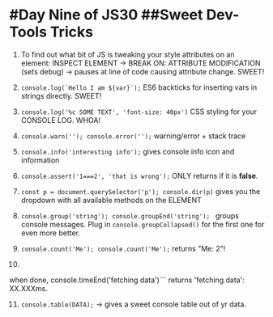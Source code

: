 #Day Nine of JS30
##Sweet Dev-Tools Tricks
====
1. To find out what bit of JS is tweaking your style attributes on an element: INSPECT ELEMENT -> BREAK ON: ATTRIBUTE MODIFICATION (sets debug) -> pauses at line of code causing attribute change. SWEET!

2.  ```console.log(`Hello I am ${var}`);``` ES6 backticks for inserting vars in strings directly. SWEET!

3. ```console.log('%c SOME TEXT', 'font-size: 40px')``` CSS styling for your CONSOLE LOG. WHOA!

4. ```console.warn(''); console.error('');``` warning/error + stack trace

5. ```console.info('interesting info');``` gives console info icon and information

6. ```console.assert('1===2', 'that is wrong');``` ONLY returns if it is **false**.

7.  ```const p = document.querySelector('p'); console.dir(p)``` gives you the dropdown with all available methods on the ELEMENT

8. ```console.group('string'); console.groupEnd('string'); ``` groups console messages. Plug in ```console.groupCollapsed()``` for the first one for even more better.

9. ```console.count('Me'); console.count('Me');``` returns "Me: 2"!

10. ```console.time('fetching data'); // do something that takes time
when done, console.timeEnd('fetching data')``` returns 'fetching data': XX.XXXms.

11. ```console.table(DATA);``` -> gives a sweet console table out of yr data.
